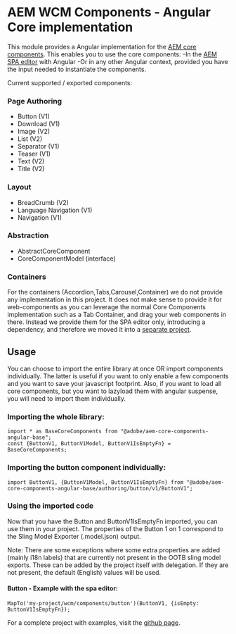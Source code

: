 # AEM WCM Components - Angular Core implementation

This module provides a Angular implementation for the [AEM core components](https://www.aemcomponents.dev/). 
This enables you to use the core components:
-In the [AEM SPA editor](https://docs.adobe.com/content/help/en/experience-manager-64/developing/headless/spas/spa-overview.html) with Angular
-Or in any other Angular context, provided you have the input needed to instantiate the components.


Current supported / exported components:

### Page Authoring
 - Button (V1)
 - Download (V1)
 - Image (V2)
 - List (V2)
 - Separator (V1)
 - Teaser (V1)
 - Text (V2)
 - Title (V2)

### Layout
 - BreadCrumb (V2)
 - Language Navigation (V1)
 - Navigation (V1)
 
### Abstraction
-  AbstractCoreComponent
-  CoreComponentModel (interface)

### Containers
For the containers (Accordion,Tabs,Carousel,Container) we do not provide any implementation in this project.
It does not make sense to provide it for web-components as you can leverage the normal Core Components implementation such as a Tab Container, and drag your web components in there.
Instead we provide them for the SPA editor only, introducing a dependency, and therefore we moved it into a [separate project](https://www.npmjs.com/package/@adobe/aem-core-components-angular-spa).


## Usage

You can choose to import the entire library at once OR import components individually. 
The latter is useful if you want to only enable a few components and you want to save your javascript footprint.
Also, if you want to load all core components, but you want to lazyload them with angular suspense, you will need to import them individually.

### Importing the whole library: 

```
import * as BaseCoreComponents from "@adobe/aem-core-components-angular-base";
const {ButtonV1, ButtonV1Model, ButtonV1IsEmptyFn} = BaseCoreComponents;
```

### Importing the button component individually:
 
```
import ButtonV1, {ButtonV1Model, ButtonV1IsEmptyFn} from "@adobe/aem-core-components-angular-base/authoring/button/v1/ButtonV1";
```

### Using the imported code

Now that you have the Button and ButtonV1IsEmptyFn imported, you can use them in your project.
The properties of the Button 1 on 1 correspond to the Sling Model Exporter (.model.json) output.

Note: There are some exceptions where some extra properties are added (mainly i18n labels) that are currently not present in the OOTB sling model exports.
These can be added by the project itself with delegation. If they are not present, the default (English) values will be used.


#### Button - Example with the spa editor:

```
MapTo('my-project/wcm/components/button')(ButtonV1, {isEmpty: ButtonV1IsEmptyFn});
```

For a complete project with examples, visit the [github page](https://github.com/adobe/aem-angular-core-wcm-components/tree/master/examples).
